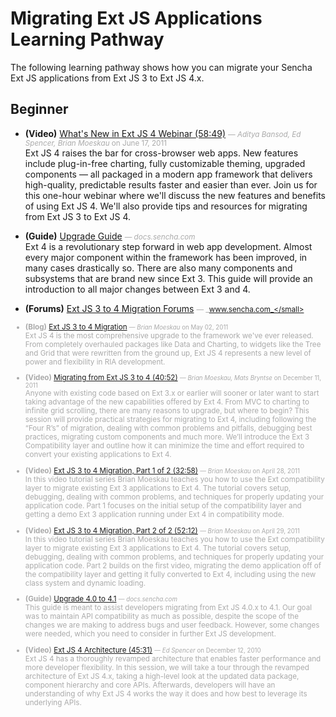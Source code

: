 # Migrating Ext JS Applications Learning Pathway
The following learning pathway shows how you can migrate your Sencha Ext JS applications from Ext JS 3 to Ext JS 4.x.


## Beginner

- **(Video)** [What's New in Ext JS 4 Webinar (58:49)](http://docs.sencha.com/ext-js/4-1/#!/video/25264626) <small style='color:#aaa;'>&mdash; _Aditya Bansod, Ed Spencer, Brian Moeskau_ on June 17, 2011</small>    
    Ext JS 4 raises the bar for cross-browser web apps. New features include plug-in-free charting, fully customizable theming, upgraded components — all packaged in a modern app framework that delivers high-quality, predictable results faster and easier than ever. Join us for this one-hour webinar where we'll discuss the new features and benefits of using Ext JS 4. We'll also provide tips and resources for migrating from Ext JS 3 to Ext JS 4.

- **(Guide)** [Upgrade Guide](http://docs.sencha.com/ext-js/4-1/#!/guide/upgrade) <small style='color:#aaa;'>&mdash; _docs.sencha.com_</small>    
    Ext 4 is a revolutionary step forward in web app development. Almost every major component within the framework has been improved, in many cases drastically so. There are also many components and subsystems that are brand new since Ext 3. This guide will provide an introduction to all major changes between Ext 3 and 4.

- **(Forums)** [Ext JS 3 to 4 Migration Forums](http://www.sencha.com/forum/showthread.php?124015-Ext-3-to-4-Migration) <small style='color:#aaa;'>&mdash; _www.sencha.com_</small>    
    
- **(Blog)** [Ext JS 3 to 4 Migration](http://www.sencha.com/blog/ext-js-3-to-4-migration/) <small style='color:#aaa;'>&mdash; _Brian Moeskau_ on May 02, 2011</small>    
    Ext JS 4 is the most comprehensive upgrade to the framework we've ever released. From completely overhauled packages like Data and Charting, to widgets like the Tree and Grid that were rewritten from the ground up, Ext JS 4 represents a new level of power and flexibility in RIA development.

- **(Video)** [Migrating from Ext JS 3 to 4 (40:52)](http://www.sencha.com/conference/session/migrating-from-ext-js-3-to-4) <small style='color:#aaa;'>&mdash; _Brian Moeskau, Mats Bryntse_ on December 11, 2011</small>    
    Anyone with existing code based on Ext 3.x or earlier will sooner or later want to start taking advantage of the new capabilities offered by Ext 4.  From MVC to charting to infinite grid scrolling, there are many reasons to upgrade, but where to begin?  This session will provide practical strategies for migrating to Ext 4, including following the “Four R’s” of migration, dealing with common problems and pitfalls, debugging best practices, migrating custom components and much more.  We’ll introduce the Ext 3 Compatibility layer and outline how it can minimize the time and effort required to convert your existing applications to Ext 4.

- **(Video)** [Ext JS 3 to 4 Migration, Part 1 of 2 (32:58)](http://docs.sencha.com/ext-js/4-1/#!/video/23027769) <small style='color:#aaa;'>&mdash; _Brian Moeskau_ on April 28, 2011</small>    
    In this video tutorial series Brian Moeskau teaches you how to use the Ext compatibility layer to migrate existing Ext 3 applications to Ext 4. The tutorial covers setup, debugging, dealing with common problems, and techniques for properly updating your application code. Part 1 focuses on the initial setup of the compatibility layer and getting a demo Ext 3 application running under Ext 4 in compatibility mode.

- **(Video)** [Ext JS 3 to 4 Migration, Part 2 of 2 (52:12)](http://docs.sencha.com/ext-js/4-1/#!/video/23046756) <small style='color:#aaa;'>&mdash; _Brian Moeskau_ on April 29, 2011</small>    
    In this video tutorial series Brian Moeskau teaches you how to use the Ext compatibility layer to migrate existing Ext 3 applications to Ext 4. The tutorial covers setup, debugging, dealing with common problems, and techniques for properly updating your application code. Part 2 builds on the first video, migrating the demo application off of the compatibility layer and getting it fully converted to Ext 4, including using the new class system and dynamic loading.

- **(Guide)** [Upgrade 4.0 to 4.1](http://docs.sencha.com/ext-js/4-1/#!/guide/upgrade_41) <small style='color:#aaa;'>&mdash; _docs.sencha.com_</small>    
    This guide is meant to assist developers migrating from Ext JS 4.0.x to 4.1. Our goal was to maintain API compatibility as much as possible, despite the scope of the changes we are making to address bugs and user feedback. However, some changes were needed, which you need to consider in further Ext JS development.

- **(Video)** [Ext JS 4 Architecture (45:31)](http://docs.sencha.com/ext-js/4-1/#!/video/17733892) <small style='color:#aaa;'>&mdash; _Ed Spencer_ on December 12, 2010</small>    
    Ext JS 4 has a thoroughly revamped architecture that enables faster performance and more developer flexibility. In this session, we will take a tour through the revamped architecture of Ext JS 4.x, taking a high-level look at the updated data package, component hierarchy and core APIs. Afterwards, developers will have an understanding of why Ext JS 4 works the way it does and how best to leverage its underlying APIs.


